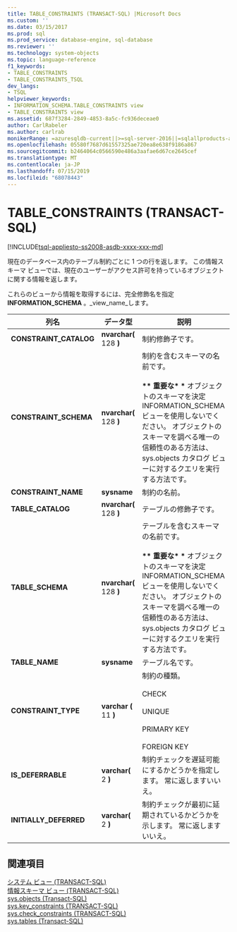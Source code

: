 ```yaml
---
title: TABLE_CONSTRAINTS (TRANSACT-SQL) |Microsoft Docs
ms.custom: ''
ms.date: 03/15/2017
ms.prod: sql
ms.prod_service: database-engine, sql-database
ms.reviewer: ''
ms.technology: system-objects
ms.topic: language-reference
f1_keywords:
- TABLE_CONSTRAINTS
- TABLE_CONSTRAINTS_TSQL
dev_langs:
- TSQL
helpviewer_keywords:
- INFORMATION_SCHEMA.TABLE_CONSTRAINTS view
- TABLE_CONSTRAINTS view
ms.assetid: 687f3284-2849-4853-8a5c-fc936deceae0
author: CarlRabeler
ms.author: carlrab
monikerRange: =azuresqldb-current||>=sql-server-2016||=sqlallproducts-allversions||>=sql-server-linux-2017||=azuresqldb-mi-current
ms.openlocfilehash: 05580f7687d61557325ae720ea8e638f9186a867
ms.sourcegitcommit: b2464064c0566590e486a3aafae6d67ce2645cef
ms.translationtype: MT
ms.contentlocale: ja-JP
ms.lasthandoff: 07/15/2019
ms.locfileid: "68078443"
---
```

# <a name="tableconstraints-transact-sql"></a>TABLE_CONSTRAINTS (TRANSACT-SQL)
[!INCLUDE[tsql-appliesto-ss2008-asdb-xxxx-xxx-md](../../includes/tsql-appliesto-ss2008-asdb-xxxx-xxx-md.md)]

  現在のデータベース内のテーブル制約ごとに 1 つの行を返します。 この情報スキーマ ビューでは、現在のユーザーがアクセス許可を持っているオブジェクトに関する情報を返します。  
  
 これらのビューから情報を取得するには、完全修飾名を指定**INFORMATION_SCHEMA** 。_view_name_します。  
  
|列名|データ型|説明|  
|-----------------|---------------|-----------------|  
|**CONSTRAINT_CATALOG**|**nvarchar(** 128 **)**|制約修飾子です。|  
|**CONSTRAINT_SCHEMA**|**nvarchar(** 128 **)**|制約を含むスキーマの名前です。<br /><br /> <strong>\*\* 重要な\* \*</strong> オブジェクトのスキーマを決定 INFORMATION_SCHEMA ビューを使用しないでください。 オブジェクトのスキーマを調べる唯一の信頼性のある方法は、sys.objects カタログ ビューに対するクエリを実行する方法です。|  
|**CONSTRAINT_NAME**|**sysname**|制約の名前。|  
|**TABLE_CATALOG**|**nvarchar(** 128 **)**|テーブルの修飾子です。|  
|**TABLE_SCHEMA**|**nvarchar(** 128 **)**|テーブルを含むスキーマの名前です。<br /><br /> <strong>\*\* 重要な\* \*</strong> オブジェクトのスキーマを決定 INFORMATION_SCHEMA ビューを使用しないでください。 オブジェクトのスキーマを調べる唯一の信頼性のある方法は、sys.objects カタログ ビューに対するクエリを実行する方法です。|  
|**TABLE_NAME**|**sysname**|テーブル名です。|  
|**CONSTRAINT_TYPE**|**varchar (** 11 **)**|制約の種類。<br /><br /> CHECK<br /><br /> UNIQUE<br /><br /> PRIMARY KEY<br /><br /> FOREIGN KEY|  
|**IS_DEFERRABLE**|**varchar(** 2 **)**|制約チェックを遅延可能にするかどうかを指定します。 常に返しますいいえ。|  
|**INITIALLY_DEFERRED**|**varchar(** 2 **)**|制約チェックが最初に延期されているかどうかを示します。 常に返しますいいえ。|  
  
## <a name="see-also"></a>関連項目  
 [システム ビュー &#40;TRANSACT-SQL&#41;](https://msdn.microsoft.com/library/35a6161d-7f43-4e00-bcd3-3091f2015e90)   
 [情報スキーマ ビュー &#40;TRANSACT-SQL&#41;](~/relational-databases/system-information-schema-views/system-information-schema-views-transact-sql.md)   
 [sys.objects &#40;Transact-SQL&#41;](../../relational-databases/system-catalog-views/sys-objects-transact-sql.md)   
 [sys.key_constraints &#40;TRANSACT-SQL&#41;](../../relational-databases/system-catalog-views/sys-key-constraints-transact-sql.md)   
 [sys.check_constraints &#40;TRANSACT-SQL&#41;](../../relational-databases/system-catalog-views/sys-check-constraints-transact-sql.md)   
 [sys.tables &#40;Transact-SQL&#41;](../../relational-databases/system-catalog-views/sys-tables-transact-sql.md)  
  
  
